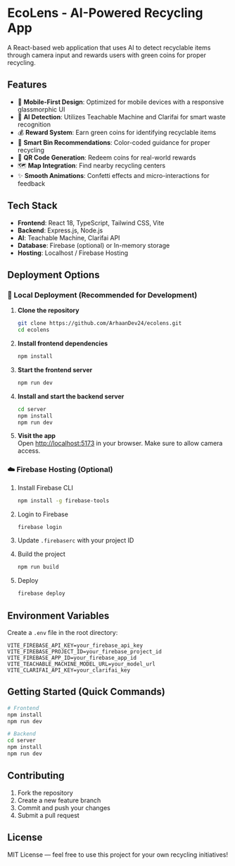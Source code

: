 # EcoLens - AI-Powered Recycling App

A React-based web application that uses AI to detect recyclable items through camera input and rewards users with green coins for proper recycling.

## Features

- 📱 **Mobile-First Design**: Optimized for mobile devices with a responsive glassmorphic UI  
- 🤖 **AI Detection**: Utilizes Teachable Machine and Clarifai for smart waste recognition  
- 💰 **Reward System**: Earn green coins for identifying recyclable items  
- 🎯 **Smart Bin Recommendations**: Color-coded guidance for proper recycling  
- 📱 **QR Code Generation**: Redeem coins for real-world rewards  
- 🗺️ **Map Integration**: Find nearby recycling centers  
- ✨ **Smooth Animations**: Confetti effects and micro-interactions for feedback

## Tech Stack

- **Frontend**: React 18, TypeScript, Tailwind CSS, Vite  
- **Backend**: Express.js, Node.js  
- **AI**: Teachable Machine, Clarifai API  
- **Database**: Firebase (optional) or In-memory storage  
- **Hosting**: Localhost / Firebase Hosting

## Deployment Options

### 🔧 Local Deployment (Recommended for Development)

1. **Clone the repository**  
   ```bash
   git clone https://github.com/ArhaanDev24/ecolens.git
   cd ecolens
   ```

2. **Install frontend dependencies**  
   ```bash
   npm install
   ```

3. **Start the frontend server**  
   ```bash
   npm run dev
   ```

4. **Install and start the backend server**  
   ```bash
   cd server
   npm install
   npm run dev
   ```

5. **Visit the app**  
   Open [http://localhost:5173](http://localhost:5173) in your browser. Make sure to allow camera access.

### ☁️ Firebase Hosting (Optional)

1. Install Firebase CLI  
   ```bash
   npm install -g firebase-tools
   ```

2. Login to Firebase  
   ```bash
   firebase login
   ```

3. Update `.firebaserc` with your project ID

4. Build the project  
   ```bash
   npm run build
   ```

5. Deploy  
   ```bash
   firebase deploy
   ```

## Environment Variables

Create a `.env` file in the root directory:

```
VITE_FIREBASE_API_KEY=your_firebase_api_key
VITE_FIREBASE_PROJECT_ID=your_firebase_project_id  
VITE_FIREBASE_APP_ID=your_firebase_app_id
VITE_TEACHABLE_MACHINE_MODEL_URL=your_model_url
VITE_CLARIFAI_API_KEY=your_clarifai_key
```

## Getting Started (Quick Commands)

```bash
# Frontend
npm install
npm run dev

# Backend
cd server
npm install
npm run dev
```

## Contributing

1. Fork the repository  
2. Create a new feature branch  
3. Commit and push your changes  
4. Submit a pull request

## License

MIT License — feel free to use this project for your own recycling initiatives!
